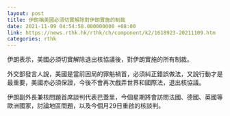 ```yaml
---
layout: post
title: 伊朗稱美國必須切實解除對伊朗實施的制裁
date: 2021-11-09 04:54:58.000000000 +08:00
link: https://news.rthk.hk/rthk/ch/component/k2/1618923-20211109.htm
categories: rthk
---
```


伊朗表示，美國必須切實解除退出核協議後，對伊朗實施的所有制裁。

外交部發言人說，美國是當前困局的罪魁禍首，必須糾正錯誤做法，又說行動才是最重要，美國亦必須保證，今後不會再次戲弄世界和國際法，退出核協議。

伊朗副外長兼核問題首席談判代表巴蓋里，今個星期將會訪問法國、德國、英國等歐洲國家，討論地區問題，以及今個月29日重啟的核談判。
